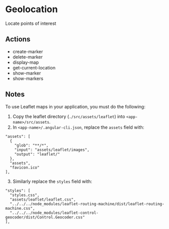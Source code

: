 # Geolocation

Locate points of interest

## Actions

- create-marker
- delete-marker
- display-map
- get-current-location
- show-marker
- show-markers

## Notes
To use Leaflet maps in your application, you must do the following:
1. Copy the leaflet directory (`./src/assets/leaflet`) into `<app-name>/src/assets`.
2. In `<app-name>/.angular-cli.json`, replace the `assets` field with:
```
"assets": [
  {
    "glob": "**/*",
    "input": "assets/leaflet/images",
    "output": "leaflet/"
  },
  "assets",
  "favicon.ico"
],
```
3. Similarly replace the `styles` field with:
```
"styles": [
  "styles.css",
  "assets/leaflet/leaflet.css",
  "../../../node_modules/leaflet-routing-machine/dist/leaflet-routing-machine.css",
  "../../../node_modules/leaflet-control-geocoder/dist/Control.Geocoder.css"
],
```
